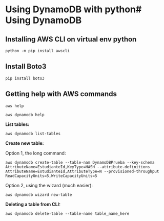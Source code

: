 # Using DynamoDB with python# Using DynamoDB 

## Installing AWS CLI on virtual env python

`python -m pip install awscli`

## Install Boto3 

`pip install boto3`

## Getting help with AWS commands

`aws help`

`aws dynamodb help`

__List tables:__

`aws dynamodb list-tables`

__Create new table:__

Option 1, the long command:

`aws dynamodb create-table --table-nam DynamoDBPrueba --key-schema AttributeName=EstudianteId,KeyType=HASH --attribute-definitions AttributeName=EstudianteId,AttributeType=N --provisioned-throughput ReadCapacityUnits=5,WriteCapacityUnits=5`

Option 2, using the wizard (much easier): 

`aws dynamodb wizard new-table`

__Deleting a table from CLI:__

`aws dynamodb delete-table --table-name table_name_here`